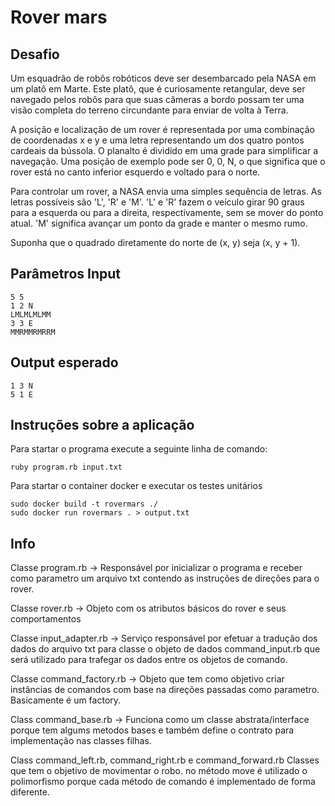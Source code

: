 # Rover mars

## Desafio
 
Um esquadrão de robôs robóticos deve ser desembarcado pela NASA em um platô em Marte. Este platô, que é curiosamente retangular, deve ser navegado pelos robôs para que suas câmeras a bordo possam ter uma visão completa do terreno circundante para enviar de volta à Terra.

A posição e localização de um rover é representada por uma combinação de coordenadas x e y e uma letra representando um dos quatro pontos cardeais da bússola. O planalto é dividido em uma grade para simplificar a navegação. Uma posição de exemplo pode ser 0, 0, N, o que significa que o rover está no canto inferior esquerdo e voltado para o norte.

Para controlar um rover, a NASA envia uma simples sequência de letras. As letras possíveis são 'L', 'R' e 'M'. 'L' e 'R' fazem o veículo girar 90 graus para a esquerda ou para a direita, respectivamente, sem se mover do ponto atual. 'M' significa avançar um ponto da grade e manter o mesmo rumo.

Suponha que o quadrado diretamente do norte de (x, y) seja (x, y + 1).

## Parâmetros Input

```
5 5
1 2 N
LMLMLMLMM
3 3 E
MMRMMRMRRM
```

## Output esperado

```
1 3 N
5 1 E
```

## Instruções sobre a aplicação

Para startar o programa execute a seguinte linha de comando:

```
ruby program.rb input.txt
```

Para startar o container docker e executar os testes unitários

```
sudo docker build -t rovermars ./
sudo docker run rovermars . > output.txt
```

## Info

Classe program.rb 
-> Responsável por inicializar o programa e receber como parametro um arquivo txt contendo as instruções de direções para o rover.

Classe rover.rb 
-> Objeto com os atributos básicos do rover e seus comportamentos

Classe input_adapter.rb
-> Serviço responsável por efetuar a tradução dos dados do arquivo txt para classe o objeto de dados command_input.rb que será utilizado para trafegar os dados entre os objetos de comando.

Classe command_factory.rb
-> Objeto que tem como objetivo criar instâncias de comandos com base na direções passadas como parametro. Basicamente é um factory.

Class command_base.rb
-> Funciona como um classe abstrata/interface porque tem algums metodos bases e também define o contrato para implementação nas classes filhas. 

Class command_left.rb, command_right.rb e command_forward.rb
Classes que tem o objetivo de movimentar o robo. no método move é utilizado o polimorfismo porque cada método de comando é implementado de forma diferente.













